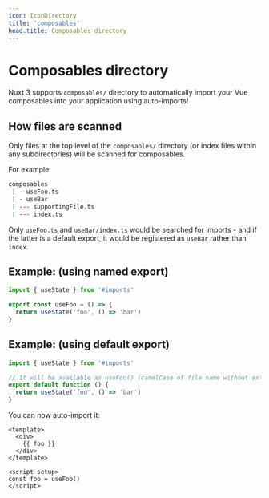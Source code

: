 ```yaml
---
icon: IconDirectory
title: 'composables'
head.title: Composables directory
---
```


# Composables directory

Nuxt 3 supports `composables/` directory to automatically import your Vue composables into your application using auto-imports!

## How files are scanned

Only files at the top level of the `composables/` directory (or index files within any subdirectories) will be scanned for composables.

For example:

```bash
composables
 | - useFoo.ts
 | - useBar
 | --- supportingFile.ts
 | --- index.ts
```

Only `useFoo.ts` and `useBar/index.ts` would be searched for imports - and if the latter is a default export, it would be registered as `useBar` rather than `index`.

## Example: (using named export)

```js [composables/useFoo.ts]
import { useState } from '#imports'

export const useFoo = () => {
  return useState('foo', () => 'bar')
}
```

## Example: (using default export)

```js [composables/use-foo.ts or composables/useFoo.ts]
import { useState } from '#imports'

// It will be available as useFoo() (camelCase of file name without extension)
export default function () {
  return useState('foo', () => 'bar')
}
```

You can now auto-import it:

```vue [app.vue]
<template>
  <div>
    {{ foo }}
  </div>
</template>

<script setup>
const foo = useFoo()
</script>
```
